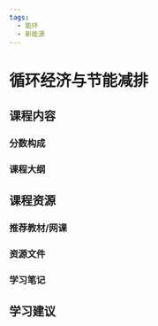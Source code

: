 ```yaml
---
tags:
  - 能环
  - 新能源
---
```


# 循环经济与节能减排

## 课程内容

### 分数构成


### 课程大纲




## 课程资源

### 推荐教材/网课

### 资源文件


### 学习笔记

## 学习建议










